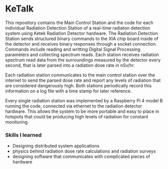 # KeTalk

This repository contains the Main Control Station and the code for each individual Radiation Detection Station of a real-time radiaton detection system using Ketek Radiation Detector hardware. The Radiation Detection Station sends structured binary commands to the XIA chip board inside of the detector and receives binary responses through a socket connection. Commands include reading and writting Digital Signal Processing parameters and collecting spectrum reads. Each station receives radiation spectrum read data from the surroundings measured by the detector every second, that is later parsed into a radiation dose rate in nSv/hr.

Each radiation station communicates to the main control station over the internet to send the parsed dose rate and report any levels of radiation that are considered dangerously high. Both stations periodically record this information on a log file with a time stamp for later reference. 

Every single radiation station was implemented by a Raspberry Pi 4 model B running the code, connected via ethernet to the radiation detector hardware. This allows the system to be more portable and easy to place in hotspots that could be producing high levels of radiation for constant monitoring.

### Skills I learned

 - Designing distributed system applications
 - physics behind radiation dose rate calculations and radiation surveys
 - designing software that communicates with complicated pieces of hardware
